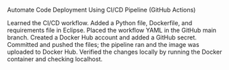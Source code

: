 Automate Code Deployment Using CI/CD Pipeline (GitHub Actions)

Learned the CI/CD workflow. Added a Python file, Dockerfile, and requirements file in Eclipse. 
Placed the workflow YAML in the GitHub main branch. Created a Docker Hub account and added a GitHub secret.
Committed and pushed the files; the pipeline ran and the image was uploaded to Docker Hub. 
Verified the changes locally by running the Docker container and checking localhost.
